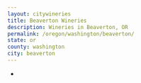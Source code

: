 ```yaml
---
layout: citywineries
title: Beaverton Wineries
description: Wineries in Beaverton, OR
permalink: /oregon/washington/beaverton/
state: or
county: washington
city: beaverton
---
```

-
